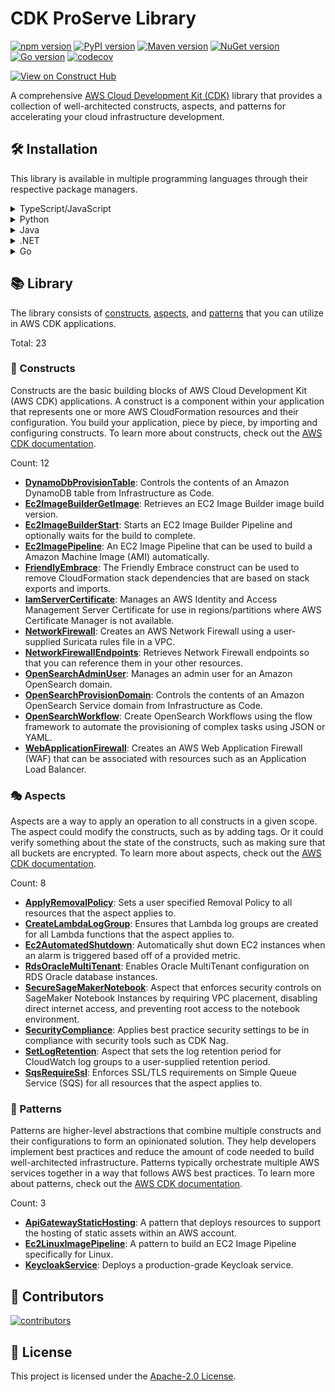 <!--
Copyright Amazon.com, Inc. or its affiliates. All Rights Reserved.
SPDX-License-Identifier: Apache-2.0
-->

# CDK ProServe Library

[![npm version](https://img.shields.io/npm/v/@cdklabs/cdk-proserve-lib?color=green)](https://www.npmjs.com/package/@cdklabs/cdk-proserve-lib)
[![PyPI version](https://img.shields.io/pypi/v/cdklabs.cdk-proserve-lib?color=yellow)](https://pypi.org/project/cdklabs.cdk-proserve-lib)
[![Maven version](https://img.shields.io/maven-central/v/io.github.cdklabs/cdk-proserve-lib?color=red)](https://central.sonatype.com/artifact/io.github.cdklabs/cdk-proserve-lib)
[![NuGet version](https://img.shields.io/nuget/v/Cdklabs.CdkProserveLib?color=purple)](https://www.nuget.org/packages/Cdklabs.CdkProserveLib)
[![Go version](https://img.shields.io/github/v/release/cdklabs/cdk-proserve-lib?color=blue&label=go)](https://github.com/cdklabs/cdk-proserve-lib-go/tree/main/cdklabscdkproservelib)
[![codecov](https://codecov.io/gh/cdklabs/cdk-proserve-lib/graph/badge.svg?token=FAXq3coTvd)](https://codecov.io/gh/cdklabs/cdk-proserve-lib)

[![View on Construct Hub](https://constructs.dev/badge?package=@cdklabs/cdk-proserve-lib)](https://constructs.dev/packages/@cdklabs/cdk-proserve-lib)

A comprehensive [AWS Cloud Development Kit (CDK)](https://aws.amazon.com/cdk/) library that provides a collection of well-architected constructs, aspects, and patterns for accelerating your cloud infrastructure development.

## 🛠️ Installation

This library is available in multiple programming languages through their respective package managers.

<details>
<summary>TypeScript/JavaScript</summary>

```bash
npm install @cdklabs/cdk-proserve-lib
```

</details><details>
<summary>Python</summary>

```bash
pip install cdklabs.cdk-proserve-lib
```

</details><details>
<summary>Java</summary>

Add the following to your `pom.xml`:

```xml
<dependency>
    <groupId>io.github.cdklabs</groupId>
    <artifactId>cdk-proserve-lib</artifactId>
    <version>[VERSION]</version>
</dependency>
```

Replace `[VERSION]` with the desired version from Maven Central.

</details><details>
<summary>.NET</summary>

```bash
dotnet add package Cdklabs.CdkProserveLib
```

</details><details>
<summary>Go</summary>

```bash
go get github.com/cdklabs/cdk-proserve-lib-go/cdklabscdkproservelib
```

</details>

## 📚 Library

The library consists of [constructs](#-constructs), [aspects](#-aspects), and [patterns](#-patterns) that you can utilize in AWS CDK applications.

Total: 23

### 🧱 Constructs

Constructs are the basic building blocks of AWS Cloud Development Kit (AWS CDK) applications. A construct is a component within your application that represents one or more AWS CloudFormation resources and their configuration. You build your application, piece by piece, by importing and configuring constructs. To learn more about constructs, check out the [AWS CDK documentation](https://docs.aws.amazon.com/cdk/v2/guide/constructs.html).

Count: 12

* [**DynamoDbProvisionTable**](https://cdklabs.github.io/cdk-proserve-lib/API.html#dynamodbprovisiontable-): Controls the contents of an Amazon DynamoDB table from Infrastructure as Code.
* [**Ec2ImageBuilderGetImage**](https://cdklabs.github.io/cdk-proserve-lib/API.html#ec2imagebuildergetimage-): Retrieves an EC2 Image Builder image build version.
* [**Ec2ImageBuilderStart**](https://cdklabs.github.io/cdk-proserve-lib/API.html#ec2imagebuilderstart-): Starts an EC2 Image Builder Pipeline and optionally waits for the build to complete.
* [**Ec2ImagePipeline**](https://cdklabs.github.io/cdk-proserve-lib/API.html#ec2imagepipeline-): An EC2 Image Pipeline that can be used to build a Amazon Machine Image (AMI) automatically.
* [**FriendlyEmbrace**](https://cdklabs.github.io/cdk-proserve-lib/API.html#friendlyembrace-): The Friendly Embrace construct can be used to remove CloudFormation stack dependencies that are based on stack exports and imports.
* [**IamServerCertificate**](https://cdklabs.github.io/cdk-proserve-lib/API.html#iamservercertificate-): Manages an AWS Identity and Access Management Server Certificate for use in regions/partitions where AWS Certificate Manager is not available.
* [**NetworkFirewall**](https://cdklabs.github.io/cdk-proserve-lib/API.html#networkfirewall-): Creates an AWS Network Firewall using a user-supplied Suricata rules file in a VPC.
* [**NetworkFirewallEndpoints**](https://cdklabs.github.io/cdk-proserve-lib/API.html#networkfirewallendpoints-): Retrieves Network Firewall endpoints so that you can reference them in your other resources.
* [**OpenSearchAdminUser**](https://cdklabs.github.io/cdk-proserve-lib/API.html#opensearchadminuser-): Manages an admin user for an Amazon OpenSearch domain.
* [**OpenSearchProvisionDomain**](https://cdklabs.github.io/cdk-proserve-lib/API.html#opensearchprovisiondomain-): Controls the contents of an Amazon OpenSearch Service domain from Infrastructure as Code.
* [**OpenSearchWorkflow**](https://cdklabs.github.io/cdk-proserve-lib/API.html#opensearchworkflow-): Create OpenSearch Workflows using the flow framework to automate the provisioning of complex tasks using JSON or YAML.
* [**WebApplicationFirewall**](https://cdklabs.github.io/cdk-proserve-lib/API.html#webapplicationfirewall-): Creates an AWS Web Application Firewall (WAF) that can be associated with resources such as an Application Load Balancer.

### 🎭 Aspects

Aspects are a way to apply an operation to all constructs in a given scope. The aspect could modify the constructs, such as by adding tags. Or it could verify something about the state of the constructs, such as making sure that all buckets are encrypted. To learn more about aspects, check out the [AWS CDK documentation](https://docs.aws.amazon.com/cdk/v2/guide/aspects.html).

Count: 8

* [**ApplyRemovalPolicy**](https://cdklabs.github.io/cdk-proserve-lib/API.html#applyremovalpolicy-): Sets a user specified Removal Policy to all resources that the aspect applies to.
* [**CreateLambdaLogGroup**](https://cdklabs.github.io/cdk-proserve-lib/API.html#createlambdaloggroup-): Ensures that Lambda log groups are created for all Lambda functions that the aspect applies to.
* [**Ec2AutomatedShutdown**](https://cdklabs.github.io/cdk-proserve-lib/API.html#ec2automatedshutdown-): Automatically shut down EC2 instances when an alarm is triggered based off of a provided metric.
* [**RdsOracleMultiTenant**](https://cdklabs.github.io/cdk-proserve-lib/API.html#rdsoraclemultitenant-): Enables Oracle MultiTenant configuration on RDS Oracle database instances.
* [**SecureSageMakerNotebook**](https://cdklabs.github.io/cdk-proserve-lib/API.html#securesagemakernotebook-): Aspect that enforces security controls on SageMaker Notebook Instances by requiring VPC placement, disabling direct internet access, and preventing root access to the notebook environment.
* [**SecurityCompliance**](https://cdklabs.github.io/cdk-proserve-lib/API.html#securitycompliance-): Applies best practice security settings to be in compliance with security tools such as CDK Nag.
* [**SetLogRetention**](https://cdklabs.github.io/cdk-proserve-lib/API.html#setlogretention-): Aspect that sets the log retention period for CloudWatch log groups to a user-supplied retention period.
* [**SqsRequireSsl**](https://cdklabs.github.io/cdk-proserve-lib/API.html#sqsrequiressl-): Enforces SSL/TLS requirements on Simple Queue Service (SQS) for all resources that the aspect applies to.

### 🎯 Patterns

Patterns are higher-level abstractions that combine multiple constructs and their configurations to form an opinionated solution. They help developers implement best practices and reduce the amount of code needed to build well-architected infrastructure. Patterns typically orchestrate multiple AWS services together in a way that follows AWS best practices. To learn more about patterns, check out the [AWS CDK documentation](https://docs.aws.amazon.com/cdk/v2/guide/constructs.html#constructs_lib_levels).

Count: 3

* [**ApiGatewayStaticHosting**](https://cdklabs.github.io/cdk-proserve-lib/API.html#apigatewaystatichosting-): A pattern that deploys resources to support the hosting of static assets within an AWS account.
* [**Ec2LinuxImagePipeline**](https://cdklabs.github.io/cdk-proserve-lib/API.html#ec2linuximagepipeline-): A pattern to build an EC2 Image Pipeline specifically for Linux.
* [**KeycloakService**](https://cdklabs.github.io/cdk-proserve-lib/API.html#keycloakservice-): Deploys a production-grade Keycloak service.

## 🤝 Contributors

[![contributors](https://contrib.rocks/image?repo=cdklabs/cdk-proserve-lib&max=50)](https://github.com/cdklabs/cdk-proserve-lib/graphs/contributors)

## 📄 License

This project is licensed under the [Apache-2.0 License](LICENSE).

